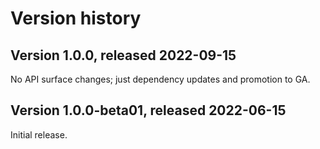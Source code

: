 # Version history

## Version 1.0.0, released 2022-09-15

No API surface changes; just dependency updates and promotion to GA.

## Version 1.0.0-beta01, released 2022-06-15

Initial release.
